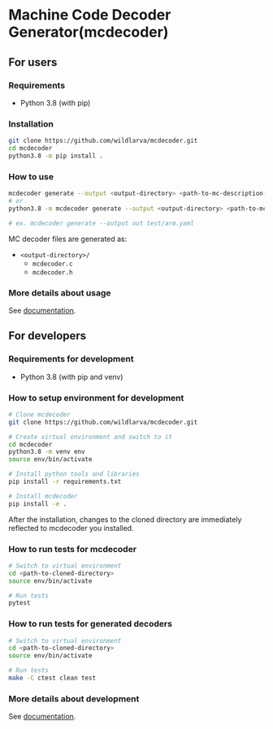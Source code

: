 # Machine Code Decoder Generator(mcdecoder)

## For users

### Requirements

- Python 3.8 (with pip)

### Installation

```bash
git clone https://github.com/wildlarva/mcdecoder.git
cd mcdecoder
python3.8 -m pip install .
```

### How to use

```bash
mcdecoder generate --output <output-directory> <path-to-mc-description-file>
# or
python3.8 -m mcdecoder generate --output <output-directory> <path-to-mc-description-file>

# ex. mcdecoder generate --output out test/arm.yaml
```

MC decoder files are generated as:

- `<output-directory>/`
  - `mcdecoder.c`
  - `mcdecoder.h`

### More details about usage

See [documentation](https://wildlarva.github.io/mcdecoder/).

## For developers

### Requirements for development

- Python 3.8 (with pip and venv)

### How to setup environment for development

```bash
# Clone mcdecoder
git clone https://github.com/wildlarva/mcdecoder.git

# Create virtual environment and switch to it
cd mcdecoder
python3.8 -m venv env
source env/bin/activate

# Install python tools and libraries
pip install -r requirements.txt

# Install mcdecoder
pip install -e .
```

After the installation, changes to the cloned directory are immediately reflected to mcdecoder you installed.

### How to run tests for mcdecoder

```bash
# Switch to virtual environment
cd <path-to-cloned-directory>
source env/bin/activate

# Run tests
pytest
```

### How to run tests for generated decoders

```bash
# Switch to virtual environment
cd <path-to-cloned-directory>
source env/bin/activate

# Run tests
make -C ctest clean test
```

### More details about development

See [documentation](https://wildlarva.github.io/mcdecoder/).
